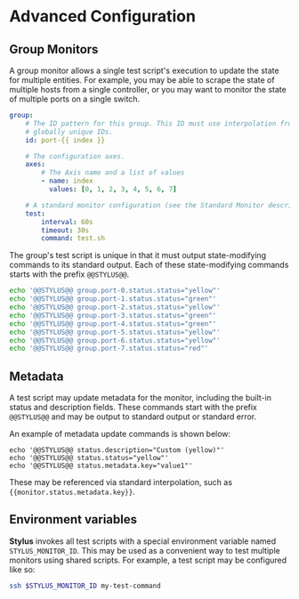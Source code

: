 # Advanced Configuration

## Group Monitors

A group monitor allows a single test script's execution to update the state for
multiple entities. For example, you may be able to scrape the state of multiple
hosts from a single controller, or you may want to monitor the state of multiple
ports on a single switch.

```yaml
group:
    # The ID pattern for this group. This ID must use interpolation from axis values to generate a set of
    # globally unique IDs. 
    id: port-{{ index }}

    # The configuration axes.
    axes:
        # The Axis name and a list of values
        - name: index
          values: [0, 1, 2, 3, 4, 5, 6, 7]

    # A standard monitor configuration (see the Standard Monitor description)
    test:
        interval: 60s
        timeout: 30s
        command: test.sh
```

The group's test script is unique in that it must output state-modifying commands to its standard output. Each
of these state-modifying commands starts with the prefix `@@STYLUS@@`.

```bash
echo '@@STYLUS@@ group.port-0.status.status="yellow"'
echo '@@STYLUS@@ group.port-1.status.status="green"'
echo '@@STYLUS@@ group.port-2.status.status="yellow"'
echo '@@STYLUS@@ group.port-3.status.status="green"'
echo '@@STYLUS@@ group.port-4.status.status="green"'
echo '@@STYLUS@@ group.port-5.status.status="yellow"'
echo '@@STYLUS@@ group.port-6.status.status="yellow"'
echo '@@STYLUS@@ group.port-7.status.status="red"'
```

## Metadata

A test script may update metadata for the monitor, including the built-in status and description fields. These commands start with the prefix `@@STYLUS@@` and may be output to standard output or standard error.

An example of metadata update commands is shown below:

```
echo '@@STYLUS@@ status.description="Custom (yellow)"'
echo '@@STYLUS@@ status.status="yellow"'
echo '@@STYLUS@@ status.metadata.key="value1"'
```

These may be referenced via standard interpolation, such as `{{monitor.status.metadata.key}}`.

## Environment variables

**Stylus** invokes all test scripts with a special environment variable named `STYLUS_MONITOR_ID`. This may be used
as a convenient way to test multiple monitors using shared scripts. For example, a test script may be configured 
like so:

```bash
ssh $STYLUS_MONITOR_ID my-test-command
```

